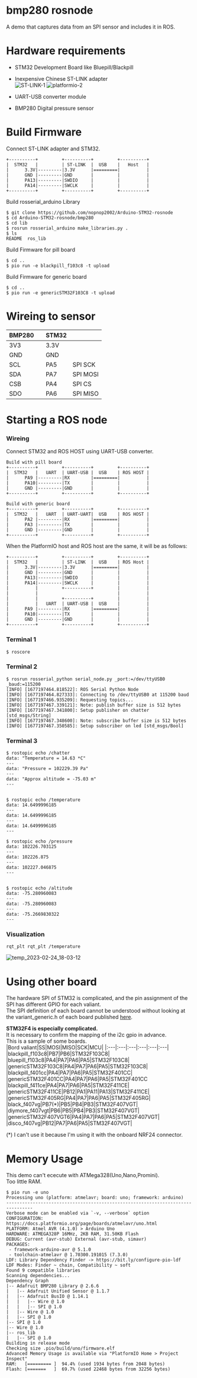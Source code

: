# bmp280 rosnode
A demo that captures data from an SPI sensor and includes it in ROS.   



# Hardware requirements
- STM32 Development Board like Bluepill/Blackpill  

- Inexpensive Chinese ST-LINK adapter   
![ST-LINK-1](https://user-images.githubusercontent.com/6020549/221065783-33508ebe-2454-4033-92f8-34c00fe0eb80.JPG)
![platformio-2](https://user-images.githubusercontent.com/6020549/221065793-a32da243-946a-4cf4-9655-1347a229d6eb.JPG)

- UART-USB converter module   

- BMP280 Digital pressure sensor   


# Build Firmware
Connect ST-LINK adapter and STM32.
```
+----------+         +----------+         +----------+
|  STM32   |         | ST-LINK  |  USB    |   Host   |
|      3.3V|---------|3.3V      |=========|          |
|      GND |---------|GND       |         |          |
|      PA13|---------|SWDIO     |         |          |
|      PA14|---------|SWCLK     |         |          |
+----------+         +----------+         +----------+
```

Build rosserial_arduino Library
```
$ git clone https://github.com/nopnop2002/Arduino-STM32-rosnode
$ cd Arduino-STM32-rosnode/bmp280
$ cd lib
$ rosrun rosserial_arduino make_libraries.py .
$ ls
README  ros_lib
```


Build Firmware for pill board
```
$ cd ..
$ pio run -e blackpill_f103c8 -t upload
```

Build Firmware for generic board
```
$ cd ..
$ pio run -e genericSTM32F103C8 -t upload
```


# Wireing to sensor
|BMP280||STM32||
|:---|:---|:---|:---|
|3V3||3.3V||
|GND||GND||
|SCL||PA5|SPI SCK|
|SDA||PA7|SPI MOSI|
|CSB||PA4|SPI CS|
|SDO||PA6|SPI MISO|


# Starting a ROS node

### Wireing
Connect STM32 and ROS HOST using UART-USB converter.

```
Build with pill board
+----------+         +----------+         +----------+
|  STM32   |   UART  | UART-USB |  USB    | ROS HOST |
|      PA9 |---------|RX        |=========|          |
|      PA10|---------|TX        |         |          |
|      GND |---------|GND       |         |          |
+----------+         +----------+         +----------+

Build with generic board
+----------+         +----------+         +----------+
|  STM32   |   UART  | UART-UART|  USB    | ROS HOST |
|      PA2 |---------|RX        |=========|          |
|      PA3 |---------|TX        |         |          |
|      GND |---------|GND       |         |          |
+----------+         +----------+         +----------+
```

When the PlatformIO host and ROS host are the same, it will be as follows:
```
+----------+         +----------+         +----------+
|  STM32   |         | ST-LINK  |  USB    | ROS Host |
|      3.3V|---------|3.3V      |=========|          |
|      GND |---------|GND       |         |          |
|      PA13|---------|SWDIO     |         |          |
|      PA14|---------|SWCLK     |         |          |
|          |         +----------+         |          |
|          |                              |          |
|          |         +----------+         |          |
|          |   UART  | UART-USB |  USB    |          |
|      PA9 |---------|RX        |=========|          |
|      PA10|---------|TX        |         |          |
|      GND |---------|GND       |         |          |
+----------+         +----------+         +----------+
```

### Terminal 1
```
$ roscore
```

### Terminal 2
```
$ rosrun rosserial_python serial_node.py _port:=/dev/ttyUSB0 _baud:=115200
[INFO] [1677197464.818522]: ROS Serial Python Node
[INFO] [1677197464.827333]: Connecting to /dev/ttyUSB0 at 115200 baud
[INFO] [1677197466.935209]: Requesting topics...
[INFO] [1677197467.339121]: Note: publish buffer size is 512 bytes
[INFO] [1677197467.341800]: Setup publisher on chatter [std_msgs/String]
[INFO] [1677197467.348600]: Note: subscribe buffer size is 512 bytes
[INFO] [1677197467.350585]: Setup subscriber on led [std_msgs/Bool]
```

### Terminal 3
```
$ rostopic echo /chatter
data: "Temperature = 14.63 *C"
---
data: "Pressure = 102229.39 Pa"
---
data: "Approx altitude = -75.03 m"
---


$ rostopic echo /temperature
data: 14.6499996185
---
data: 14.6499996185
---
data: 14.6499996185
---

$ rostopic echo /pressure
data: 102226.703125
---
data: 102226.875
---
data: 102227.046875
---


$ rostopic echo /altitude
data: -75.280960083
---
data: -75.280960083
---
data: -75.2669830322
---
```

### Visualization
```
rqt_plt rqt_plt /temperature
```

![temp_2023-02-24_18-03-12](https://user-images.githubusercontent.com/6020549/221138164-22929878-2e08-4728-8d91-b9552490e441.png)


# Using other board
The hardware SPI of STM32 is complicated, and the pin assignment of the SPI has different GPIO for each valiant.   
The SPI definition of each board cannot be understood without looking at the variant_generic.h of each board published [here](https://github.com/stm32duino/Arduino_Core_STM32/tree/main/variants).   

__STM32F4 is especially complicated.__   
It is necessary to confirm the mapping of the i2c gpio in advance.   
This is a sample of some boards.   
|Bord valiant|SS|MOSI|MISO|SCK|MCU|
|:---|:---|:---|:---|:---|:---|
|blackpill_f103c8|PB7|PB6|STM32F103C8|
|bluepill_f103c8|PA4|PA7|PA6|PA5|STM32F103C8|
|genericSTM32F103C8|PA4|PA7|PA6|PA5|STM32F103C8|
|blackpill_f401cc|PA4|PA7|PA6|PA5|STM32F401CC|
|genericSTM32F401CC|PA4|PA7|PA6|PA5|STM32F401CC
|blackpill_f411ce|PA4|PA7|PA6|PA5|STM32F411CE|
|genericSTM32F411CE|PB12|PA1|PA11|PA13|STM32F411CE|
|genericSTM32F405RG|PA4|PA7|PA6|PA5|STM32F405RG|
|black_f407vg|PB7(*)|PB5|PB4|PB3|STM32F407VGT|
|diymore_f407vgt|PB6|PB5|PB4|PB3|STM32F407VGT|
|genericSTM32F407VGT6|PA4|PA7|PA6|PA5|STM32F407VGT|
|disco_f407vg|PB12|PA7|PA6|PA5|STM32F407VGT|

(*) I can't use it because I'm using it with the onboard NRF24 connector.   

# Memory Usage
This demo can't ececute with ATMega328(Uno,Nano,Promini).   
Too little RAM.
```
$ pio run -e uno
Processing uno (platform: atmelavr; board: uno; framework: arduino)
--------------------------------------------------------------------------------
Verbose mode can be enabled via `-v, --verbose` option
CONFIGURATION: https://docs.platformio.org/page/boards/atmelavr/uno.html
PLATFORM: Atmel AVR (4.1.0) > Arduino Uno
HARDWARE: ATMEGA328P 16MHz, 2KB RAM, 31.50KB Flash
DEBUG: Current (avr-stub) External (avr-stub, simavr)
PACKAGES:
 - framework-arduino-avr @ 5.1.0
 - toolchain-atmelavr @ 1.70300.191015 (7.3.0)
LDF: Library Dependency Finder -> https://bit.ly/configure-pio-ldf
LDF Modes: Finder ~ chain, Compatibility ~ soft
Found 9 compatible libraries
Scanning dependencies...
Dependency Graph
|-- Adafruit BMP280 Library @ 2.6.6
|   |-- Adafruit Unified Sensor @ 1.1.7
|   |-- Adafruit BusIO @ 1.14.1
|   |   |-- Wire @ 1.0
|   |   |-- SPI @ 1.0
|   |-- Wire @ 1.0
|   |-- SPI @ 1.0
|-- SPI @ 1.0
|-- Wire @ 1.0
|-- ros_lib
|   |-- SPI @ 1.0
Building in release mode
Checking size .pio/build/uno/firmware.elf
Advanced Memory Usage is available via "PlatformIO Home > Project Inspect"
RAM:   [========= ]  94.4% (used 1934 bytes from 2048 bytes)
Flash: [=======   ]  69.7% (used 22468 bytes from 32256 bytes)
```
